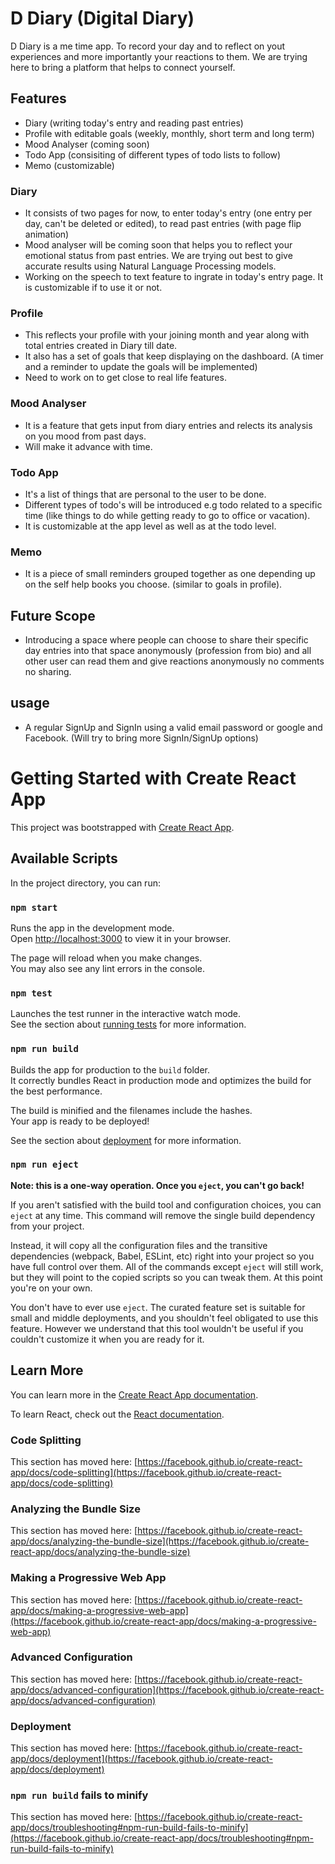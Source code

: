# D Diary (Digital Diary)

D Diary is a me time app. To record your day and to reflect on yout experiences and more importantly your reactions to them. We are trying here to bring a platform that helps to connect yourself.

## Features

- Diary (writing today's entry and reading past entries)
- Profile with editable goals (weekly, monthly, short term and long term)
- Mood Analyser (coming soon)
- Todo App (consisiting of different types of todo lists to follow)
- Memo (customizable)

### Diary

- It consists of two pages for now, to enter today's entry (one entry per day, can't be deleted or edited), to read past entries (with page flip animation)
- Mood analyser will be coming soon that helps you to reflect your emotional status from past entries. We are trying out best to give accurate results using Natural Language Processing models.
- Working on the speech to text feature to ingrate in today's entry page. It is customizable if to use it or not.

### Profile

- This reflects your profile with your joining month and year along with total entries created in Diary till date.
- It also has a set of goals that keep displaying on the dashboard. (A timer and a reminder to update the goals will be implemented)
- Need to work on to get close to real life features.

### Mood Analyser

- It is a feature that gets input from diary entries and relects its analysis on you mood from past days.
- Will make it advance with time. 

### Todo App

- It's a list of things that are personal to the user to be done.
- Different types of todo's will be introduced e.g todo related to a specific time (like things to do while getting ready to go to office or vacation).
- It is customizable at the app level as well as at the todo level.

### Memo

- It is a piece of small reminders grouped together as one depending up on the self help books you choose. (similar to goals in profile).

## Future Scope

- Introducing a space where people can choose to share their specific day entries into that space anonymously (profession from bio) and all other user can read them and give reactions anonymously no comments no sharing.

## usage
- A regular SignUp and SignIn using a valid email password or google and Facebook. (Will try to bring more SignIn/SignUp options)

# Getting Started with Create React App

This project was bootstrapped with [Create React App](https://github.com/facebook/create-react-app).

## Available Scripts

In the project directory, you can run:

### `npm start`

Runs the app in the development mode.\
Open [http://localhost:3000](http://localhost:3000) to view it in your browser.

The page will reload when you make changes.\
You may also see any lint errors in the console.

### `npm test`

Launches the test runner in the interactive watch mode.\
See the section about [running tests](https://facebook.github.io/create-react-app/docs/running-tests) for more information.

### `npm run build`

Builds the app for production to the `build` folder.\
It correctly bundles React in production mode and optimizes the build for the best performance.

The build is minified and the filenames include the hashes.\
Your app is ready to be deployed!

See the section about [deployment](https://facebook.github.io/create-react-app/docs/deployment) for more information.

### `npm run eject`

**Note: this is a one-way operation. Once you `eject`, you can't go back!**

If you aren't satisfied with the build tool and configuration choices, you can `eject` at any time. This command will remove the single build dependency from your project.

Instead, it will copy all the configuration files and the transitive dependencies (webpack, Babel, ESLint, etc) right into your project so you have full control over them. All of the commands except `eject` will still work, but they will point to the copied scripts so you can tweak them. At this point you're on your own.

You don't have to ever use `eject`. The curated feature set is suitable for small and middle deployments, and you shouldn't feel obligated to use this feature. However we understand that this tool wouldn't be useful if you couldn't customize it when you are ready for it.

## Learn More

You can learn more in the [Create React App documentation](https://facebook.github.io/create-react-app/docs/getting-started).

To learn React, check out the [React documentation](https://reactjs.org/).

### Code Splitting

This section has moved here: [https://facebook.github.io/create-react-app/docs/code-splitting](https://facebook.github.io/create-react-app/docs/code-splitting)

### Analyzing the Bundle Size

This section has moved here: [https://facebook.github.io/create-react-app/docs/analyzing-the-bundle-size](https://facebook.github.io/create-react-app/docs/analyzing-the-bundle-size)

### Making a Progressive Web App

This section has moved here: [https://facebook.github.io/create-react-app/docs/making-a-progressive-web-app](https://facebook.github.io/create-react-app/docs/making-a-progressive-web-app)

### Advanced Configuration

This section has moved here: [https://facebook.github.io/create-react-app/docs/advanced-configuration](https://facebook.github.io/create-react-app/docs/advanced-configuration)

### Deployment

This section has moved here: [https://facebook.github.io/create-react-app/docs/deployment](https://facebook.github.io/create-react-app/docs/deployment)

### `npm run build` fails to minify

This section has moved here: [https://facebook.github.io/create-react-app/docs/troubleshooting#npm-run-build-fails-to-minify](https://facebook.github.io/create-react-app/docs/troubleshooting#npm-run-build-fails-to-minify)
